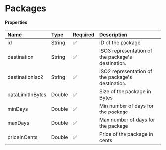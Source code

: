 # Packages

**Properties**

| Name             | Type   | Required | Description                                       |
| :--------------- | :----- | :------- | :------------------------------------------------ |
| id               | String | ✅       | ID of the package                                 |
| destination      | String | ✅       | ISO3 representation of the package's destination. |
| destinationIso2  | String | ✅       | ISO2 representation of the package's destination. |
| dataLimitInBytes | Double | ✅       | Size of the package in Bytes                      |
| minDays          | Double | ✅       | Min number of days for the package                |
| maxDays          | Double | ✅       | Max number of days for the package                |
| priceInCents     | Double | ✅       | Price of the package in cents                     |
